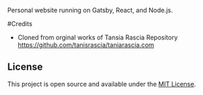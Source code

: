 
Personal website running on Gatsby, React, and Node.js.


#Credits

- Cloned from orginal works of Tansia Rascia Repository https://github.com/tanisrascia/taniarascia.com

## License

This project is open source and available under the [MIT License](LICENSE).
